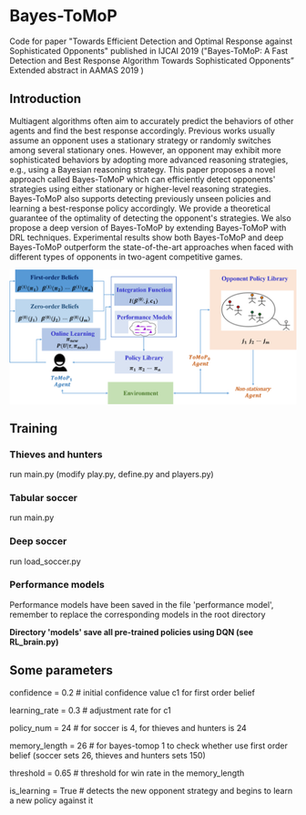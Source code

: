 # Bayes-ToMoP

Code for paper "Towards Efficient Detection and Optimal Response against Sophisticated Opponents" published in IJCAI 2019 ("Bayes-ToMoP: A Fast Detection and Best Response Algorithm Towards Sophisticated Opponents” Extended abstract in AAMAS 2019 )

## Introduction

Multiagent algorithms often aim to accurately predict the behaviors of other agents and find the best response accordingly. Previous works usually assume an opponent uses a stationary strategy or randomly switches among several stationary ones. However, an opponent may exhibit more sophisticated behaviors by adopting more advanced reasoning strategies, e.g., using a Bayesian reasoning strategy. This paper proposes a novel approach called Bayes-ToMoP which can efficiently detect opponents' strategies using either stationary or higher-level reasoning strategies. Bayes-ToMoP also supports detecting previously unseen policies and learning a best-response policy accordingly. We provide a theoretical guarantee of the optimality of detecting the opponent's strategies. We also propose a deep version of Bayes-ToMoP by extending Bayes-ToMoP with DRL techniques. Experimental results show both Bayes-ToMoP and deep Bayes-ToMoP outperform the state-of-the-art approaches when faced with different types of opponents in two-agent competitive games.

<p align="center"><img align="center" src="bayes-tomop.png" alt="overview" style="zoom:60%;" /></p>

## Training

### Thieves and hunters

run main.py (modify play.py, define.py and players.py)

### Tabular soccer

run main.py

### Deep soccer

run load_soccer.py

### Performance models 

Performance models have been saved in the file 'performance model', remember to replace the corresponding models in the root directory

**Directory 'models' save all pre-trained policies using DQN (see RL_brain.py)**

## Some parameters

confidence = 0.2   # initial confidence value c1 for first order belief

learning_rate = 0.3 # adjustment rate for c1

policy_num = 24 # for soccer is 4, for thieves and hunters is 24

memory_length = 26 # for bayes-tomop 1 to check whether use first order belief (soccer sets 26, thieves and hunters sets 150)

threshold = 0.65 # threshold for win rate in the memory_length

is_learning = True # detects the new opponent strategy and begins to learn a new policy against it

